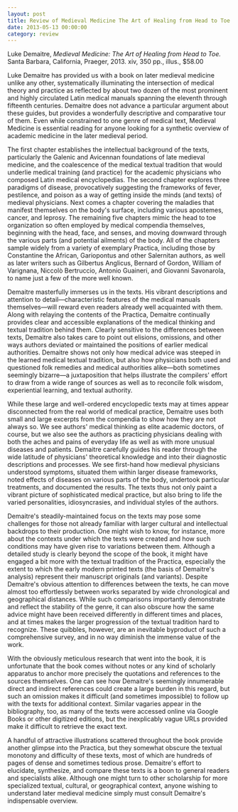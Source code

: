 ```yaml
---
layout: post 
title: Review of Medieval Medicine The Art of Healing from Head to Toe
date: 2013-05-13 00:00:00
category: review
---
```


Luke Demaitre, _Medieval Medicine: The Art of Healing from Head to Toe._ Santa Barbara, California, Praeger, 2013. xiv, 350 pp., illus., $58.00

Luke Demaitre has provided us with a book on later medieval medicine unlike any other, systematically illuminating the intersection of medical theory and practice as reflected by about two dozen of the most prominent and highly circulated Latin medical manuals spanning the eleventh through fifteenth centuries. Demaitre does not advance a particular argument about these guides, but provides a wonderfully descriptive and comparative tour of them. Even while constrained to one genre of medical text, Medieval Medicine is essential reading for anyone looking for a synthetic overview of academic medicine in the later medieval period.

The first chapter establishes the intellectual background of the texts, particularly the Galenic and Avicennan foundations of late medieval medicine, and the coalescence of the medical textual tradition that would underlie medical training (and practice) for the academic physicians who composed Latin medical encyclopedias. The second chapter explores three paradigms of disease, provocatively suggesting the frameworks of fever, pestilence, and poison as a way of getting inside the minds (and texts) of medieval physicians. Next comes a chapter covering the maladies that manifest themselves on the body's surface, including various apostemes, cancer, and leprosy. The remaining five chapters mimic the head to toe organization so often employed by medical compendia themselves, beginning with the head, face, and senses, and moving downward through the various parts (and potential ailments) of the body. All of the chapters sample widely from a variety of exemplary Practica, including those by Constantine the African, Gariopontus and other Salernitan authors, as well as later writers such as Gilbertus Anglicus, Bernard of Gordon, William of Varignana, Niccolò Bertruccio, Antonio Guaineri, and Giovanni Savonarola, to name just a few of the more well known.

Demaitre masterfully immerses us in the texts. His vibrant descriptions and attention to detail—characteristic features of the medical manuals themselves—will reward even readers already well acquainted with them. Along with relaying the contents of the Practica, Demaitre continually provides clear and accessible explanations of the medical thinking and textual tradition behind them. Clearly sensitive to the differences between texts, Demaitre also takes care to point out elisions, omissions, and other ways authors deviated or maintained the positions of earlier medical authorities. Demaitre shows not only how medical advice was steeped in the learned medical textual tradition, but also how physicians both used and questioned folk remedies and medical authorities alike—both sometimes seemingly bizarre—a juxtaposition that helps illustrate the compilers' effort to draw from a wide range of sources as well as to reconcile folk wisdom, experiential learning, and textual authority.

While these large and well-ordered encyclopedic texts may at times appear disconnected from the real world of medical practice, Demaitre uses both small and large excerpts from the compendia to show how they are not always so. We see authors' medical thinking as elite academic doctors, of course, but we also see the authors as practicing physicians dealing with both the aches and pains of everyday life as well as with more unusual diseases and patients. Demaitre carefully guides his reader through the wide latitude of physicians' theoretical knowledge and into their diagnostic descriptions and processes. We see first-hand how medieval physicians understood symptoms, situated them within larger disease frameworks, noted effects of diseases on various parts of the body, undertook particular treatments, and documented the results. The texts thus not only paint a vibrant picture of sophisticated medical practice, but also bring to life the varied personalities, idiosyncrasies, and individual styles of the authors.

Demaitre's steadily-maintained focus on the texts may pose some challenges for those not already familiar with larger cultural and intellectual backdrops to their production. One might wish to know, for instance, more about the contexts under which the texts were created and how such conditions may have given rise to variations between them. Although a detailed study is clearly beyond the scope of the book, it might have engaged a bit more with the textual tradition of the Practica, especially the extent to which the early modern printed texts (the basis of Demaitre's analysis) represent their manuscript originals (and variants). Despite Demaitre's obvious attention to differences between the texts, he can move almost too effortlessly between works separated by wide chronological and geographical distances. While such comparisons importantly demonstrate and reflect the stability of the genre, it can also obscure how the same advice might have been received differently in different times and places, and at times makes the larger progression of the textual tradition hard to recognize. These quibbles, however, are an inevitable byproduct of such a comprehensive survey, and in no way diminish the immense value of the work.

With the obviously meticulous research that went into the book, it is unfortunate that the book comes without notes or any kind of scholarly apparatus to anchor more precisely the quotations and references to the sources themselves. One can see how Demaitre's seemingly innumerable direct and indirect references could create a large burden in this regard, but such an omission makes it difficult (and sometimes impossible) to follow up with the texts for additional context. Similar vagaries appear in the bibliography, too, as many of the texts were accessed online via Google Books or other digitized editions, but the inexplicably vague URLs provided make it difficult to retrieve the exact text.

A handful of attractive illustrations scattered throughout the book provide another glimpse into the Practica, but they somewhat obscure the textual monotony and difficulty of these texts, most of which are hundreds of pages of dense and sometimes tedious prose. Demaitre's effort to elucidate, synthesize, and compare these texts is a boon to general readers and specialists alike. Although one might turn to other scholarship for more specialized textual, cultural, or geographical context, anyone wishing to understand later medieval medicine simply must consult Demaitre's indispensable overview.